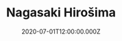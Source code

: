 ---
title: Nagasaki Hirošima
status: Published
date: 2020-07-01T12:00:00.000Z
text: |-
  Tramvají dvojkou jezdíval jsem do Židenic\
  z takový lásky většinou nezbyde nic\
  z takový lásky jsou kruhy pod očima\
  a dvě spálený srdce Nagasaki Hirošima

  Jsou jistý věci co bych tesal do kamene\
  tam kde je láska tam je všechno dovolené\
  a tam kde není tam mě to nezajímá\
  jó dvě spálený srdce Nagasaki Hirošima

  Já nejsem svatej ani ty nejsi svatá\
  jablka z ráje bejvala jedovatá\
  jenže hezky jsi hřála když mi někdy byla zima\
  jó dvě spálený srdce Nagasaki Hirošima

  Tramvají dvojkou jezdíval jsem do Židenic\
  z takový lásky většinou nezbyde nic\
  z takový lásky jsou kruhy pod očima\
  a dvě spálený srdce Nagasaki Hirošima\
  a dvě spálený srdce Nagasaki Hirošima\
  a dvě spálený srdce Nagasaki Hirošima\
  a dvě spálený srdce Nagasaki Hirošima
---
